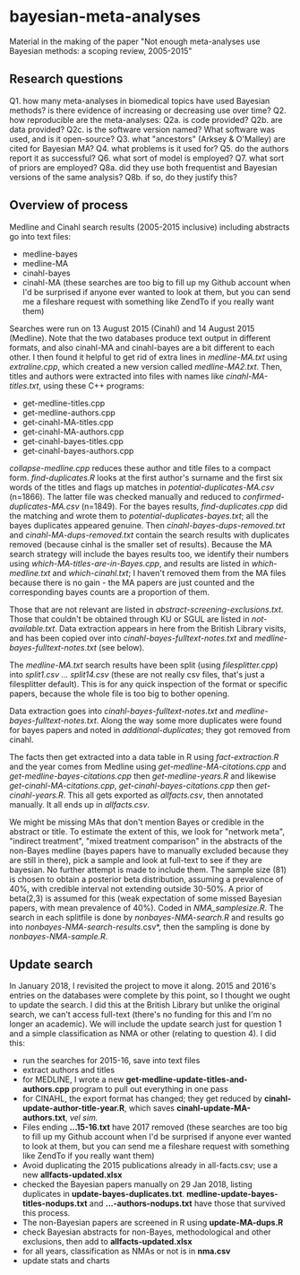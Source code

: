# bayesian-meta-analyses
Material in the making of the paper "Not enough meta-analyses use Bayesian methods: a scoping review, 2005-2015"

Research questions
-----------

Q1. how many meta-analyses in biomedical topics have used Bayesian methods? is there evidence of increasing or decreasing use over time?
Q2. how reproducible are the meta-analyses:
Q2a. is code provided?
Q2b. are data provided?
Q2c. is the software version named? What software was used, and is it open-source?
Q3. what "ancestors" (Arksey &amp; O'Malley) are cited for Bayesian MA?
Q4. what problems is it used for?
Q5. do the authors report it as successful?
Q6. what sort of model is employed?
Q7. what sort of priors are employed?
Q8a. did they use both frequentist and Bayesian versions of the same analysis?
Q8b. if so, do they justify this?

Overview of process
----------

Medline and Cinahl search results (2005-2015 inclusive) including abstracts go into text files:
* medline-bayes
* medline-MA
* cinahl-bayes
* cinahl-MA
(these searches are too big to fill up my Github account when I'd be surprised if anyone ever wanted to look at them, but you can send me a fileshare request with something like ZendTo if you really want them)

Searches were run on 13 August 2015 (Cinahl) and 14 August 2015 (Medline). Note that the two databases produce text output in different formats, and also cinahl-MA and cinahl-bayes are a bit different to each other. I then found it helpful to get rid of extra lines in *medline-MA.txt* using *extraline.cpp*, which created a new version called *medline-MA2.txt*. Then, titles and authors were extracted into files with names like *cinahl-MA-titles.txt*, using these C++ programs:
* get-medline-titles.cpp
* get-medline-authors.cpp
* get-cinahl-MA-titles.cpp
* get-cinahl-MA-authors.cpp
* get-cinahl-bayes-titles.cpp
* get-cinahl-bayes-authors.cpp

*collapse-medline.cpp* reduces these author and title files to a compact form. *find-duplicates.R* looks at the first author's surname and the first six words of the titles and flags up matches in *potential-duplicates-MA.csv* (n=1866). The latter file was checked manually and reduced to *confirmed-duplicates-MA.csv* (n=1849). For the bayes results, *find-duplicates.cpp* did the matching and wrote them to *potential-duplicates-bayes.txt*; all the bayes duplicates appeared genuine. Then *cinahl-bayes-dups-removed.txt* and *cinahl-MA-dups-removed.txt* contain the search results with duplicates removed (because cinhal is the smaller set of results). Because the MA search strategy will include the bayes results too, we identify their numbers using *which-MA-titles-are-in-Bayes.cpp*, and results are listed in *which-medline.txt* and *which-cinahl.txt*; I haven't removed them from the MA files because there is no gain - the MA papers are just counted and the corresponding bayes counts are a proportion of them.

Those that are not relevant are listed in *abstract-screening-exclusions.txt*. Those that couldn't be obtained through KU or SGUL are listed in *not-available.txt*. Data extraction appears in here from the British Library visits, and has been copied over into *cinahl-bayes-fulltext-notes.txt* and *medline-bayes-fulltext-notes.txt* (see below).

The *medline-MA.txt* search results have been split (using *filesplitter.cpp*) into *split1.csv ... split14.csv* (these are not really csv files, that's just a filesplitter default). This is for any quick inspection of the format or specific papers, because the whole file is too big to bother opening.</p>

Data extraction goes into *cinahl-bayes-fulltext-notes.txt* and *medline-bayes-fulltext-notes.txt*. Along the way some more duplicates were found for bayes papers and noted in *additional-duplicates*; they got removed from cinahl.

The facts then get extracted into a data table in R using *fact-extraction.R* and the year comes from Medline using *get-medline-MA-citations.cpp* and *get-medline-bayes-citations.cpp* then *get-medline-years.R* and likewise *get-cinahl-MA-citations.cpp*, *get-cinahl-bayes-citations.cpp* then *get-cinahl-years.R*. This all gets exported as *allfacts.csv*, then annotated manually. It all ends up in *allfacts.csv*.

We might be missing MAs that don't mention Bayes or credible in the abstract or title. To estimate the extent of this, we look for "network meta", "indirect treatment", "mixed treatment comparison" in the abstracts of the non-Bayes medline (bayes papers have to manually excluded because they are still in there), pick a sample and look at full-text to see if they are bayesian. No further attempt is made to include them. The sample size (81) is chosen to obtain a posterior beta distribution, assuming a prevalence of 40%, with credible interval not extending outside 30-50%. A prior of beta(2,3) is assumed for this (weak expectation of some missed Bayesian papers, with mean prevalence of 40%). Coded in *NMA_samplesize.R*. The search in each splitfile is done by *nonbayes-NMA-search.R* and results go into *nonbayes-NMA-search-results*.csv*, then the sampling is done by *nonbayes-NMA-sample.R*.

Update search
--------

In January 2018, I revisited the project to move it along. 2015 and 2016's entries on the databases were complete by this point, so I thought we ought to update the search. I did this at the British Library but unlike the original search, we can't access full-text (there's no funding for this and I'm no longer an academic). We will include the update search just for question 1 and a simple classification as NMA or other (relating to question 4).
I did this:
* run the searches for 2015-16, save into text files
* extract authors and titles
* for MEDLINE, I wrote a new **get-medline-update-titles-and-authors.cpp** program to pull out everything in one pass
* for CINAHL, the export format has changed; they get reduced by **cinahl-update-author-title-year.R**, which saves **cinahl-update-MA-authors.txt**, *vel sim.*
* Files ending **...15-16.txt** have 2017 removed (these searches are too big to fill up my Github account when I'd be surprised if anyone ever wanted to look at them, but you can send me a fileshare request with something like ZendTo if you really want them)
* Avoid duplicating the 2015 publications already in all-facts.csv; use a new **allfacts-updated.xlsx**
* checked the Bayesian papers manually on 29 Jan 2018, listing duplicates in **update-bayes-duplicates.txt**. **medline-update-bayes-titles-nodups.txt** and **...-authors-nodups.txt** have those that survived this process.
* The non-Bayesian papers are screened in R using **update-MA-dups.R**
* check Bayesian abstracts for non-Bayes, methodological and other exclusions, then add to **allfacts-updated.xlsx**
* for all years, classification as NMAs or not is in **nma.csv**
* update stats and charts
